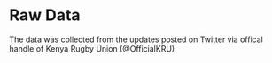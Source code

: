 # Raw Data

The data was collected from the updates posted on Twitter via offical handle of Kenya Rugby Union (@OfficialKRU)
